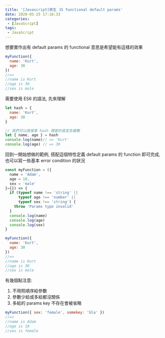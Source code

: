 ```yaml
---
title: '[Javascript]原生 JS functional default params'
date: 2020-05-25 17:16:33
categories:
 - [JavaScript]
tags:
 - JavaScript
---
```


想要實作出有 default params 的 functional
意思是希望能有這樣的效果
```javascript
myFunction({
  name: 'Kurt',
  age: 30
})
//=>
//name is Kurt
//age is 30
//sex is male
```

需要使用 ES6 的語法, 先來理解
```javascript
let hash = {
  name: 'Kurt',
  age: 30
}

// 我們可以直接拿 hash 裡面的值宣告變數
let { name, age } = hash
console.log(name)// => 'Kurt'
console.log(age) // => 30
```

回到一開始想做的範例, 搭配這個特性定義 default params 的 function 即可完成, 也可以寫一些基本 error condition 的狀況
```javascript
const myFunction = ({
  name = 'Adam',
  age = 10,
  sex = 'male'
}={}) => {
  if (typeof name !== 'string' ||
      typeof age !== 'number' ||
      typeof sex !== 'string') {
    throw 'Params typo invalid'
  }
  console.log(name)
  console.log(age)
  console.log(sex)
}

myFunction({
  name: 'Kurt',
  age: 30
})
//=>
//name is Kurt
//age is 30
//sex is male
```

有幾個點注意:
1. 不用照順序給參數
2. 參數少給或多給都沒關係
3. 多給的 params key 不存在會被省略

```javascript
myFunction({ sex: 'female', somekey: 'bla' })
//=>
//name is Adam
//age is 10
//sex is female
```
